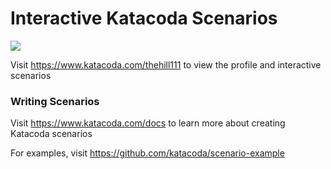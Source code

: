 # Interactive Katacoda Scenarios

[![](http://shields.katacoda.com/katacoda/thehill111/count.svg)](https://www.katacoda.com/thehill111 "Get your profile on Katacoda.com")

Visit https://www.katacoda.com/thehill111 to view the profile and interactive scenarios

### Writing Scenarios
Visit https://www.katacoda.com/docs to learn more about creating Katacoda scenarios

For examples, visit https://github.com/katacoda/scenario-example

